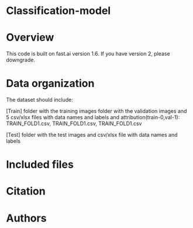 # Classification-model

# Overview
This code is built on fast.ai version 1.6. If you have version 2, please downgrade.

# Data organization
The dataset should include:

[Train] folder with the training images
folder with the validation images and 
 5 csv/xlsx files with data names and labels and attribution(train-0,val-1):
 TRAIN_FOLD1.csv, TRAIN_FOLD1.csv, TRAIN_FOLD1.csv

[Test] folder with the test images and csv/xlsx file with data names and labels


# Included files

# Citation

# Authors


